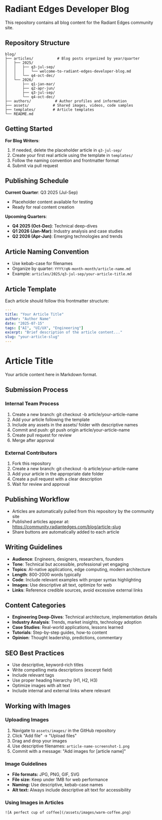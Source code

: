 # Radiant Edges Developer Blog

This repository contains all blog content for the Radiant Edges community site.

## Repository Structure

```
blog/
├── articles/           # Blog posts organized by year/quarter
│   ├── 2025/
│   │   ├── q3-jul-sep/
│   │   │   └── welcome-to-radiant-edges-developer-blog.md
│   │   └── q4-oct-dec/
│   └── 2026/
│       ├── q1-jan-mar/
│       ├── q2-apr-jun/
│       ├── q3-jul-sep/
│       └── q4-oct-dec/
├── authors/           # Author profiles and information
├── assets/           # Shared images, videos, code samples
├── templates/        # Article templates
└── README.md
```

## Getting Started

**For Blog Writers**: 
1. If needed, delete the placeholder article in `q3-jul-sep/`
2. Create your first real article using the template in `templates/`
3. Follow the naming convention and frontmatter format
4. Submit via pull request

## Publishing Schedule

**Current Quarter**: Q3 2025 (Jul-Sep)
- Placeholder content available for testing
- Ready for real content creation

**Upcoming Quarters**:
- **Q4 2025 (Oct-Dec)**: Technical deep-dives
- **Q1 2026 (Jan-Mar)**: Industry analysis and case studies
- **Q2 2026 (Apr-Jun)**: Emerging technologies and trends

## Article Naming Convention

- Use kebab-case for filenames
- Organize by quarter: `YYYY/qN-month-month/article-name.md`
- Example: `articles/2025/q3-jul-sep/your-article-title.md`

## Article Template

Each article should follow this frontmatter structure:

```yaml
---
title: "Your Article Title"
author: "Author Name"
date: "2025-07-15"
tags: ["AI", "UI/UX", "Engineering"]
excerpt: "Brief description of the article content..."
slug: "your-article-slug"
---
```

# Article Title

Your article content here in Markdown format.

## Submission Process

### Internal Team Process
1. Create a new branch: git checkout -b article/your-article-name
2. Add your article following the template
3. Include any assets in the assets/ folder with descriptive names
4. Commit and push: git push origin article/your-article-name
5. Create pull request for review
6. Merge after approval

### External Contributors
1. Fork this repository
2. Create a new branch: git checkout -b article/your-article-name
3. Add your article in the appropriate date folder
4. Create a pull request with a clear description
5. Wait for review and approval

## Publishing Workflow

- Articles are automatically pulled from this repository by the community site
- Published articles appear at: https://community.radiantedges.com/blog/article-slug
- Share buttons are automatically added to each article

## Writing Guidelines

- **Audience**: Engineers, designers, researchers, founders
- **Tone**: Technical but accessible, professional yet engaging
- **Topics**: AI-native applications, edge computing, modern architecture
- **Length**: 800-2000 words typically
- **Code**: Include relevant examples with proper syntax highlighting
- **Images**: Use descriptive alt text, optimize for web
- **Links**: Reference credible sources, avoid excessive external links

## Content Categories

- **Engineering Deep-Dives**: Technical architecture, implementation details
- **Industry Analysis**: Trends, market insights, technology adoption
- **Case Studies**: Real-world applications, lessons learned
- **Tutorials**: Step-by-step guides, how-to content
- **Opinion**: Thought leadership, predictions, commentary

## SEO Best Practices

- Use descriptive, keyword-rich titles
- Write compelling meta descriptions (excerpt field)
- Include relevant tags
- Use proper heading hierarchy (H1, H2, H3)
- Optimize images with alt text
- Include internal and external links where relevant

## Working with Images

### Uploading Images

1. Navigate to `assets/images/` in the GitHub repository
2. Click "Add file" → "Upload files"
3. Drag and drop your images
4. Use descriptive filenames: `article-name-screenshot-1.png`
5. Commit with a message: "Add images for [article name]"

### Image Guidelines

- **File formats:** JPG, PNG, GIF, SVG
- **File size:** Keep under 1MB for web performance
- **Naming:** Use descriptive, kebab-case names
- **Alt text:** Always include descriptive alt text for accessibility

### Using Images in Articles

```
![A perfect cup of coffee](/assets/images/warm-coffee.png)
```
